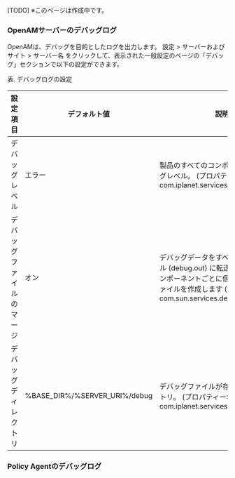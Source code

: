 [TODO] ※このページは作成中です。

### OpenAMサーバーのデバッグログ

OpenAMは、デバッグを目的としたログを出力します。
設定 > サーバーおよびサイト > サーバー名 をクリックして、表示された一般設定のページの「デバッグ」セクションで以下の設定ができます。

表. デバッグログの設定

|設定項目|デフォルト値|説明|
|---|---|---|
|デバッグレベル|エラー|製品のすべてのコンポーネントのデバッグレベル。  (プロパティー名: com.iplanet.services.debug.level)|
|デバッグファイルのマージ|オン|デバッグデータをすべて 1 つのファイル (debug.out) に転送します。オフ: コンポーネントごとに個別のデバッグファイルを作成します  (プロパティー名: com.sun.services.debug.mergeall)|	
|デバッグディレクトリ|%BASE_DIR%/%SERVER_URI%/debug|デバッグファイルが存在するディレクトリ。  (プロパティー名: com.iplanet.services.debug.directory)|	

### Policy Agentのデバッグログ
